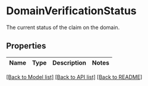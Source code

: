 # DomainVerificationStatus

The current status of the claim on the domain.

## Properties

| Name | Type | Description | Notes |
| ---- | ---- | ----------- | ----- |

[[Back to Model list]](../README.md#documentation-for-models) [[Back to API list]](../README.md#documentation-for-api-endpoints) [[Back to README]](../README.md)
